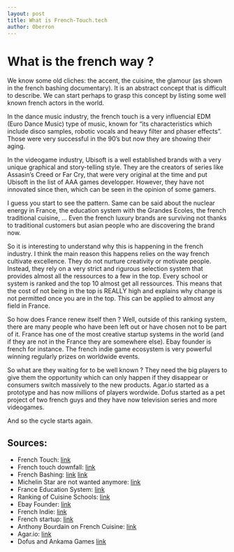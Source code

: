 ```yaml
---
layout: post
title: What is French-Touch.tech
author: Oberron
---
```


# What is the french way ?

We know some old cliches: the accent, the cuisine, the glamour (as shown in the french bashing documentary). It is an abstract concept that is difficult to describe. We can start perhaps to grasp this concept by listing some well known french actors in the world.

In the dance music industry, the french touch is a very influencial EDM (Euro Dance Music) type of music, known for “its characteristics which include disco samples, robotic vocals and heavy filter and phaser effects”. Those were very successful in the 90’s but now they are showing their aging.

In the videogame industry, Ubisoft is a well established brands with a very unique graphical and story-telling style. They are the creators of series like Assasin’s Creed or Far Cry, that were very original at the time and put Ubisoft in the list of AAA games developper. However, they have not innovated since then, which can be seen in the opinion of some gamers.

I guess you start to see the pattern. Same can be said about the nuclear energy in France, the education system with the Grandes Ecoles, the french traditional cuisine, … Even the french luxury brands are surviving not thanks to traditional customers but asian people who are discovering the brand now.

So it is interesting to understand why this is happening in the french industry. I think the main reason this happens relies on the way french cultivate excellence. They do not nurture creativity or motivate people. Instead, they rely on a very strict and rigurous selection system that provides almost all the ressources to a few in the top. Every school or system is ranked and the top 10 almost get all ressources. This means that the cost of not being in the top is REALLY high and explains why change is not permitted once you are in the top. This can be applied to almost any field in France.

So how does France renew itself then ? Well, outside of this ranking system, there are many people who have been left out or have chosen not to be part of it. France has one of the most creative startup systems in the world (and if they are not in the France they are somewhere else). Ebay founder is french for instance. The french indie game ecosystem is very powerful winning regularly prizes on worldwide events.

So what are they waiting for to be well known ? They need the big players to give them the opportunity which can only happen if they disappear or consumers switch massively to the new products. Agar.io started as a prototype and has now millions of players wordwide. Dofus started as a pet project of two french guys and they have now television series and more videogames.

And so the cycle starts again.

## Sources:

* French Touch: [link](http://www.theguardian.com/culture/2015/jul/12/spotlight-on-the-french-touch-eden-mia-hansen-love-house-music)
* French touch downfall: [link](http://daily.redbullmusicacademy.com/2015/11/french-touch-feature)
* French Bashing: [link](https://www.youtube.com/watch?v=UCGW9PTS6Lg)
[link](http://www.hardcoregamer.com/2016/02/27/the-traditional-ubisoft-style-open-world-game-needs-to-go-away/194060/)
* Michelin Star are not wanted anymore: [link](http://www.vanityfair.com/culture/2015/09/top-chefs-michelin-stars)
* France Education System: [link](http://www.understandfrance.org/France/Education.html)
* Ranking of Cuisine Schools: [link](http://www.parisselectbook.com/le-top-5-des-ecoles-de-cuisine/)
* Ebay Founder: [link](https://en.wikipedia.org/wiki/Pierre_Omidyar)
* French Indie: [link](http://ludumdare.com/compo/2014/05/06/singular-a-ludumdare-28-entry-is-now-a-full-game/)
* French startup: [link](http://uk.businessinsider.com/the-17-hottest-tech-startups-in-france-2015-4)
* Anthony Bourdain on French Cuisine: [link](https://www.youtube.com/watch?v=4_BoL6yVV3w)
* Agar.io: [link](https://en.wikipedia.org/wiki/Agar.io)
* Dofus and Ankama Games [link](https://en.wikipedia.org/wiki/Ankama_Games)
